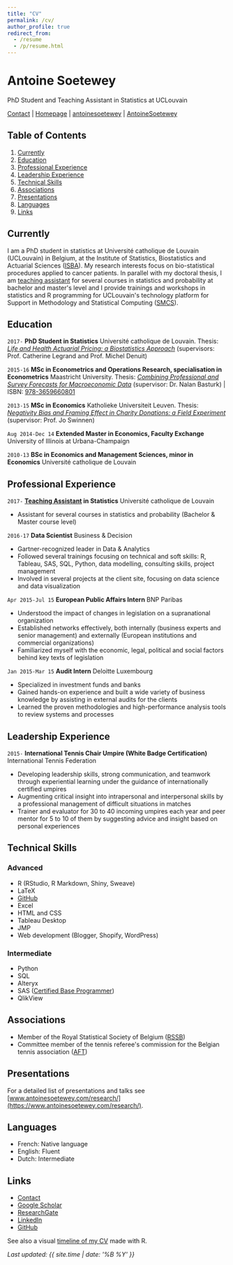 ```yaml
---
title: "CV"
permalink: /cv/
author_profile: true
redirect_from:
  - /resume
  - /p/resume.html
---
```


# Antoine Soetewey
PhD Student and Teaching Assistant in Statistics at UCLouvain

<div id="webaddress">
<i class="fas fa-envelope"></i> <a href="https://www.antoinesoetewey.com/contact/">Contact</a>
|
<i class="fas fa-link"></i> <a href="https://www.antoinesoetewey.com/">Homepage</a>
|
<i class="fab fa-linkedin-in"></i> <a href="https://www.linkedin.com/in/antoinesoetewey/" target="_blank" rel="noopener">antoinesoetewey</a>
|
<i class="fab fa-github"></i> <a href="https://github.com/AntoineSoetewey" target="_blank" rel="noopener">AntoineSoetewey</a>
</div>

## Table of Contents
1. [Currently](#currently)
2. [Education](#education)
3. [Professional Experience](#professional-experience)
4. [Leadership Experience](#leadership-experience)
5. [Technical Skills](#technical-skills)
6. [Associations](#associations)
7. [Presentations](#presentations)
8. [Languages](#languages)
9. [Links](#links)

<a name="currently"></a>
## Currently

I am a PhD student in statistics at Université catholique de Louvain (UCLouvain) in Belgium, at the Institute of Statistics, Biostatistics and Actuarial Sciences (<a href="https://uclouvain.be/fr/node/9330" target="_blank" rel="noopener">ISBA</a>). My research interests focus on bio-statistical procedures applied to cancer patients. In parallel with my doctoral thesis, I am <a href="http://www.antoinesoetewey.com/teaching/">teaching assistant</a> for several courses in statistics and probability at bachelor and master's level and I provide trainings and workshops in statistics and R programming for UCLouvain's technology platform for Support in Methodology and Statistical Computing (<a href="http://www.uclouvain.be/smcs" target="_blank" rel="noopener">SMCS</a>).

<a name="education"></a>
## Education

`2017-`
__PhD Student in Statistics__ Université catholique de Louvain. Thesis: <a href="https://www.antoinesoetewey.com/files/Thesis_abstract_EN.pdf" target="_blank" rel="noopener">_Life and Health Actuarial Pricing: a Biostatistics Approach_</a> (supervisors: Prof. Catherine Legrand and Prof. Michel Denuit)

`2015-16`
__MSc in Econometrics and Operations Research, specialisation in Econometrics__ Maastricht University. Thesis: <a href="https://www.antoinesoetewey.com/files/SOETEWEY-ANTOINE-6083256-ECONOMETRICS-THESIS.pdf" target="_blank" rel="noopener">_Combining Professional and Survey Forecasts for Macroeconomic Data_</a> (supervisor: Dr. Nalan Basturk) | ISBN: <a href="https://www.amazon.com/Combining-professional-survey-forecasts-macroeconomic/dp/3659660809/ref=sr_1_1?s=books&ie=UTF8&qid=1483904672&sr=1-1" target="_blank" rel="noopener">978-3659660801</a>

`2013-15`
__MSc in Economics__ Katholieke Universiteit Leuven. Thesis: <a href="https://www.antoinesoetewey.com/files/Thesis_Antoine_Soetewey_MSc_Eco.pdf" target="_blank" rel="noopener">_Negativity Bias and Framing Effect in Charity Donations: a Field Experiment_</a> (supervisor: Prof. Jo Swinnen)

`Aug 2014-Dec 14`
__Extended Master in Economics, Faculty Exchange__ University of Illinois at Urbana-Champaign

`2010-13`
__BSc in Economics and Management Sciences, minor in Economics__ Université catholique de Louvain

<a name="professional-experience"></a>
## Professional Experience

`2017-` 
__[Teaching Assistant](https://www.antoinesoetewey.com/teaching/) in Statistics__ Université catholique de Louvain
* Assistant for several courses in statistics and probability (Bachelor & Master course level)

`2016-17` 
__Data Scientist__ Business & Decision
* Gartner-recognized leader in Data & Analytics
* Followed several trainings focusing on technical and soft skills: R, Tableau, SAS, SQL, Python, data modelling, consulting skills, project management
* Involved in several projects at the client site, focusing on data science and data visualization

`Apr 2015-Jul 15` 
__European Public Affairs Intern__ BNP Paribas
* Understood the impact of changes in legislation on a supranational organization
* Established networks effectively, both internally (business experts and senior management) and externally (European institutions and commercial organizations)
* Familiarized myself with the economic, legal, political and social factors behind key texts of legislation

`Jan 2015-Mar 15` 
__Audit Intern__ Deloitte Luxembourg
* Specialized in investment funds and banks
* Gained hands-on experience and built a wide variety of business knowledge by assisting in external audits for the clients
* Learned the proven methodologies and high-performance analysis tools to review systems and processes

<a name="leadership-experience"></a>
## Leadership Experience

`2015-` 
__International Tennis Chair Umpire (White Badge Certification)__ International Tennis Federation
* Developing leadership skills, strong communication, and teamwork through experiential learning under the guidance of internationally certified umpires
* Augmenting critical insight into intrapersonal and interpersonal skills by a professional management of difficult situations in matches
* Trainer and evaluator for 30 to 40 incoming umpires each year and peer mentor for 5 to 10 of them by suggesting advice and insight based on personal experiences

<a name="technical-skills"></a>
## Technical Skills

### Advanced

* R (RStudio, R Markdown, Shiny, Sweave)
* LaTeX
* <a href="https://github.com/AntoineSoetewey" target="_blank" rel="noopener">GitHub</a>
* Excel
* HTML and CSS
* Tableau Desktop
* JMP
* Web development (Blogger, Shopify, WordPress)
  
### Intermediate

* Python
* SQL
* Alteryx
* SAS (<a href="https://www.youracclaim.com/badges/2f4f233e-138a-46e7-8b13-f32c8e6d6777/public_url" target="_blank" rel="noopener">Certified Base Programmer</a>)
* QlikView

<a name="associations"></a>
## Associations

* Member of the Royal Statistical Society of Belgium (<a href="http://www.rssb.be/" target="_blank" rel="noopener">RSSB</a>)
* Committee member of the tennis referee's commission for the Belgian tennis association (<a href="http://www.aft-brabant.be/Comite.aspx" target="_blank" rel="noopener">AFT</a>)

<a name="presentations"></a>
## Presentations

For a detailed list of presentations and talks see [www.antoinesoetewey.com/research/](https://www.antoinesoetewey.com/research/).

<!---
<a name="publications"></a>
## Publications
--->
<!---
For a detailed list of publications see [www.antoinesoetewey.com/research/](https://www.antoinesoetewey.com/research/).
--->

<a name="languages"></a>
## Languages

* French: Native language
* English: Fluent
* Dutch: Intermediate

<a name="links"></a>
## Links

<!-- fa are fontawesome, ai are academicons -->
* <i class="fas fa-envelope"></i> <a href="https://www.antoinesoetewey.com/contact/">Contact</a>
* <i class="ai ai-google-scholar"></i> <a href="https://scholar.google.be/citations?hl=en&user=1P7ThwUAAAAJ" target="_blank" rel="noopener">Google Scholar</a>
* <i class="fab fa-researchgate"></i> <a href="https://www.researchgate.net/profile/Antoine_Soetewey" target="_blank" rel="noopener">ResearchGate</a>
* <i class="fab fa-linkedin-in"></i> <a href="https://www.linkedin.com/in/antoinesoetewey/" target="_blank" rel="noopener">LinkedIn</a>
* <i class="fab fa-github"></i> <a href="https://github.com/AntoineSoetewey" target="_blank" rel="noopener">GitHub</a>

See also a visual <a href="http://www.antoinesoetewey.com/files/CV_timeline_antoinesoetewey.html" target="_blank" rel="noopener">timeline of my CV</a> made with R.

*Last updated: {{ site.time | date: '%B %Y' }}*

<!-- <embed src="https://username.github.io/files/cv.pdf" type="application/pdf" width="600px" height="500px" /> -->